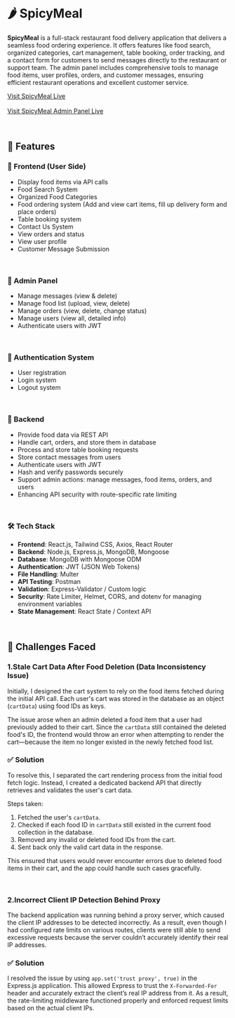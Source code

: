 # 🌶️ SpicyMeal

**SpicyMeal** is a full-stack restaurant food delivery application that delivers a seamless food ordering experience. It offers features like food search, organized categories, cart management, table booking, order tracking, and a contact form for customers to send messages directly to the restaurant or support team. The admin panel includes comprehensive tools to manage food items, user profiles, orders, and customer messages, ensuring efficient restaurant operations and excellent customer service.

[Visit SpicyMeal Live](https://spicymeal.vercel.app/) <br> <br>
[Visit SpicyMeal Admin Panel Live](https://spicymealadmin.vercel.app/)

<br>

## 🚀 Features

### 🧾 Frontend (User Side)

- Display food items via API calls  
- Food Search System  
- Organized Food Categories
- Food ordering system (Add and view cart items, fill up delivery form and place orders) 
- Table booking system  
- Contact Us System  
- View orders and status  
- View user profile
- Customer Message Submission

<br>

### 🔧 Admin Panel

- Manage messages (view & delete)  
- Manage food list (upload, view, delete)  
- Manage orders (view, delete, change status)  
- Manage users (view all, detailed info) 
- Authenticate users with JWT  

<br>

### 🧾 Authentication System

- User registration  
- Login system  
- Logout system  

<br>

### 🔧 Backend

- Provide food data via REST API  
- Handle cart, orders, and store them in database  
- Process and store table booking requests  
- Store contact messages from users  
- Authenticate users with JWT  
- Hash and verify passwords securely  
- Support admin actions: manage messages, food items, orders, and users
- Enhancing API security with route-specific rate limiting

<br>


### 🛠️ Tech Stack

- **Frontend**: React.js, Tailwind CSS, Axios, React Router  
- **Backend**: Node.js, Express.js, MongoDB, Mongoose
- **Database**: MongoDB with Mongoose ODM
- **Authentication**: JWT (JSON Web Tokens) 
- **File Handling**: Multer
- **API Testing**: Postman 
- **Validation**: Express-Validator / Custom logic
- **Security**: Rate Limiter, Helmet, CORS, and dotenv for managing environment variables
- **State Management**: React State / Context API

<br>

## 🧠 Challenges Faced

### 1.Stale Cart Data After Food Deletion (Data Inconsistency Issue)

Initially, I designed the cart system to rely on the food items fetched during the initial API call. Each user's cart was stored in the database as an object (`cartData`) using food IDs as keys.  

The issue arose when an admin deleted a food item that a user had previously added to their cart. Since the `cartData` still contained the deleted food's ID, the frontend would throw an error when attempting to render the cart—because the item no longer existed in the newly fetched food list.


### ✅ Solution

To resolve this, I separated the cart rendering process from the initial food fetch logic. Instead, I created a dedicated backend API that directly retrieves and validates the user's cart data.

Steps taken:

1. Fetched the user's `cartData`.  
2. Checked if each food ID in `cartData` still existed in the current food collection in the database.  
3. Removed any invalid or deleted food IDs from the cart.  
4. Sent back only the valid cart data in the response.  

This ensured that users would never encounter errors due to deleted food items in their cart, and the app could handle such cases gracefully.

<br>

### 2.Incorrect Client IP Detection Behind Proxy

The backend application was running behind a proxy server, which caused the client IP addresses to be detected incorrectly. As a result, even though I had configured rate limits on various routes, clients were still able to send excessive requests because the server couldn’t accurately identify their real IP addresses.

### ✅ Solution

I resolved the issue by using `app.set('trust proxy', true)` in the Express.js application. This allowed Express to trust the `X-Forwarded-For` header and accurately extract the client’s real IP address from it. As a result, the rate-limiting middleware functioned properly and enforced request limits based on the actual client IPs.

